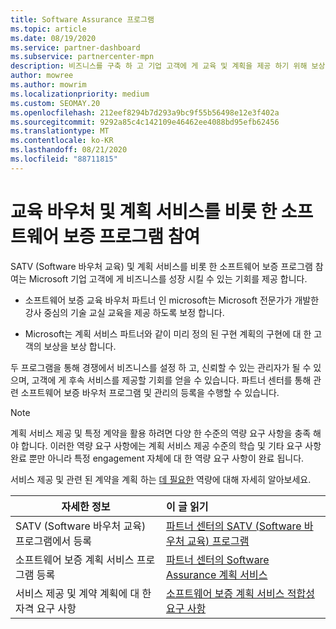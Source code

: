 ```yaml
---
title: Software Assurance 프로그램
ms.topic: article
ms.date: 08/19/2020
ms.service: partner-dashboard
ms.subservice: partnercenter-mpn
description: 비즈니스를 구축 하 고 기업 고객에 게 교육 및 계획을 제공 하기 위해 보상을 받을 수 있도록 소프트웨어 보증 프로그램에 등록 합니다.
author: mowree
ms.author: mowrim
ms.localizationpriority: medium
ms.custom: SEOMAY.20
ms.openlocfilehash: 212eef8294b7d293a9bc9f55b56498e12e3f402a
ms.sourcegitcommit: 9292a85c4c142109e46462ee4088bd95efb62456
ms.translationtype: MT
ms.contentlocale: ko-KR
ms.lasthandoff: 08/21/2020
ms.locfileid: "88711815"
---
```

# <a name="participate-in-software-assurance-programs-including-training-vouchers-and-planning-services"></a>교육 바우처 및 계획 서비스를 비롯 한 소프트웨어 보증 프로그램 참여

SATV (Software 바우처 교육) 및 계획 서비스를 비롯 한 소프트웨어 보증 프로그램 참여는 Microsoft 기업 고객에 게 비즈니스를 성장 시킬 수 있는 기회를 제공 합니다. 

- 소프트웨어 보증 교육 바우처 파트너 인 microsoft는 Microsoft 전문가가 개발한 강사 중심의 기술 교실 교육을 제공 하도록 보정 합니다. 

- Microsoft는 계획 서비스 파트너와 같이 미리 정의 된 구현 계획의 구현에 대 한 고객의 보상을 보상 합니다. 

두 프로그램을 통해 경쟁에서 비즈니스를 설정 하 고, 신뢰할 수 있는 관리자가 될 수 있으며, 고객에 게 후속 서비스를 제공할 기회를 얻을 수 있습니다. 파트너 센터를 통해 관련 소프트웨어 보증 바우처 프로그램 및 관리의 등록을 수행할 수 있습니다.

> [!NOTE]
> 계획 서비스 제공 및 특정 계약을 활용 하려면 다양 한 수준의 역량 요구 사항을 충족 해야 합니다. 이러한 역량 요구 사항에는 계획 서비스 제공 수준의 학습 및 기타 요구 사항 완료 뿐만 아니라 특정 engagement 자체에 대 한 역량 요구 사항이 완료 됩니다.  
>
> 서비스 제공 및 관련 된 계약을 계획 하는 [데 필요한](software-assurance-dps-requirements.md) 역량에 대해 자세히 알아보세요.


|**자세한 정보**   |**이 글 읽기**   |
|--------------------------|:------------------|
|SATV (Software 바우처 교육) 프로그램에서 등록  | [파트너 센터의 SATV (Software 바우처 교육) 프로그램](software-assurance-satv.md)|
|소프트웨어 보증 계획 서비스 프로그램 등록 | [파트너 센터의 Software Assurance 계획 서비스](software-assurance-dps.md) |
|서비스 제공 및 계약 계획에 대 한 자격 요구 사항  | [소프트웨어 보증 계획 서비스 적합성 요구 사항](software-assurance-dps-requirements.md)  |